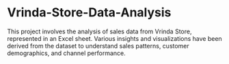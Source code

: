 # Vrinda-Store-Data-Analysis
This project involves the analysis of sales data from Vrinda Store, represented in an Excel sheet. Various insights and visualizations have been derived from the dataset to understand sales patterns, customer demographics, and channel performance.
